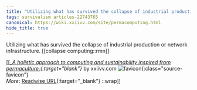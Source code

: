 ```yaml
---
title: "Utilizing what has survived the collapse of industrial production or ..."
tags: survivalism articles-22743765
canonical: https://wiki.xxiivv.com/site/permacomputing.html
hide_title: true
---
```


Utilizing what has survived the collapse of industrial production or network infrastructure.
[[collapse computing::rmn]]


[[<cite>_[A holistic approach to computing and sustainability inspired from permaculture.](https://wiki.xxiivv.com/site/permacomputing.html){:target="_blank"}_</cite> by xxiivv.com ![favicon](https://s2.googleusercontent.com/s2/favicons?domain=wiki.xxiivv.com){:class="source-favicon"}<br>
_More_: [Readwise URL](https://readwise.io/open/454947544){:target="_blank"}
::wrap]]